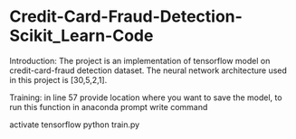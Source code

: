 # Credit-Card-Fraud-Detection-Scikit_Learn-Code

Introduction:
The project is an implementation of tensorflow model on credit-card-fraud detection dataset. The neural network architecture used in this project is [30,5,2,1].


Training:
in line 57 provide location where you want to save the model, to run this function in anaconda prompt write command

activate tensorflow
python train.py
